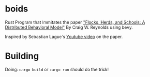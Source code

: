 # boids
Rust Program that Immitates the paper ["Flocks, Herds, and Schools: A Distributed Behavioral Model"](https://dl.acm.org/doi/pdf/10.1145/37402.37406) By Craig W. Reynolds using bevy.

Inspired by Sebastian Lague's [Youtube video](https://www.youtube.com/watch?v=bqtqltqcQhw&) on the paper.

# Building
Doing:
```cargo build```
or 
```cargo run```
should do the trick!
